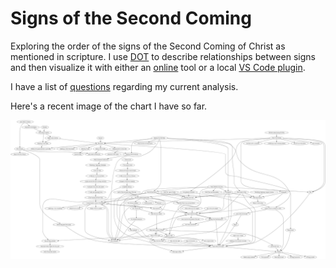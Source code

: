 # Signs of the Second Coming

Exploring the order of the signs of the Second Coming of Christ as mentioned in scripture.
I use [DOT](https://en.wikipedia.org/wiki/DOT_(graph_description_language)) to describe 
relationships between signs and then visualize it with either an [online](https://dreampuf.github.io/GraphvizOnline/) 
tool or a local [VS Code plugin](https://marketplace.visualstudio.com/items?itemName=joaompinto.vscode-graphviz).

I have a list of [questions](questions.md) regarding my current analysis.

Here's a recent image of the chart I have so far.

![Signs chart](signs.png)
